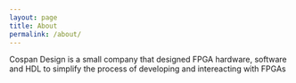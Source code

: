 ```yaml
---
layout: page
title: About
permalink: /about/
---
```


Cospan Design is a small company that designed FPGA hardware, software and HDL to simplify the process of developing and intereacting with FPGAs

